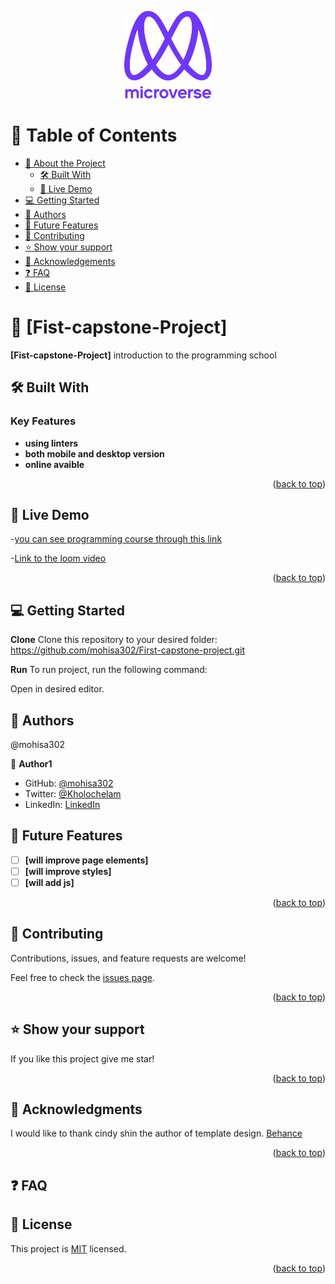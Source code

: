 <a name="readme-top"></a>

<div align="center">

  <img src="https://github.com/mohisa302/ReadMe/blob/master/murple_logo.png" alt="logo" width="140"  height="auto" />
  <br/>

</div>

# 📗 Table of Contents

- [📖 About the Project](#about-project)
  - [🛠 Built With](#built-with)
  - [🚀 Live Demo](#live-demo)
- [💻 Getting Started](#getting-started)
- [👥 Authors](#authors)
- [🔭 Future Features](#future-features)
- [🤝 Contributing](#contributing)
- [⭐️ Show your support](#support)
- [🙏 Acknowledgements](#acknowledgements)
- [❓ FAQ](#faq)
- [📝 License](#license)

# 📖 [Fist-capstone-Project] <a name="about-project"></a>

**[Fist-capstone-Project]** introduction to the programming school

## 🛠 Built With <a name="built-with"></a>

### Key Features <a name="key-features"></a>

- **using linters**
- **both mobile and desktop version**
- **online avaible**
  <p align="right">(<a href="#readme-top">back to top</a>)</p>

## 🚀 Live Demo <a name="live-demo"></a>

-[you can see programming course through this link](https://mohisa302.github.io/First-capstone-project/)

-[Link to the loom video](https://www.loom.com/share/658b01d3c13547919ad53676aaa52e0d)

<p align="right">(<a href="#readme-top">back to top</a>)</p>

## 💻 Getting Started <a name="getting-started"></a>

**Clone**
Clone this repository to your desired folder:
https://github.com/mohisa302/First-capstone-project.git

**Run**
To run project, run the following command:

Open in desired editor.

## 👥 Authors <a name="authors"></a>

@mohisa302

👤 **Author1**

- GitHub: [@mohisa302](https://github.com/mohisa302)
- Twitter: [@Kholochelam](https://twitter.com/Kholochelam)
- LinkedIn: [LinkedIn](https://linkedin.com/in/mohadese-sadeghi-692551199/)

## 🔭 Future Features <a name="future-features"></a>

- [ ] **[will improve page elements]**
- [ ] **[will improve styles]**
- [ ] **[will add js]**

<p align="right">(<a href="#readme-top">back to top</a>)</p>

## 🤝 Contributing <a name="contributing"></a>

Contributions, issues, and feature requests are welcome!

Feel free to check the [issues page](../../issues/).

<p align="right">(<a href="#readme-top">back to top</a>)</p>

## ⭐️ Show your support <a name="support"></a>

If you like this project give me star!

<p align="right">(<a href="#readme-top">back to top</a>)</p>

## 🙏 Acknowledgments <a name="acknowledgements"></a>

I would like to thank cindy shin the author of template design.
[Behance](https://www.behance.net/gallery/29845175/CC-Global-Summit-2015)

<p align="right">(<a href="#readme-top">back to top</a>)</p>

## ❓ FAQ <a name="faq"></a>

## 📝 License <a name="license"></a>

This project is [MIT](./LICENSE.md) licensed.

<p align="right">(<a href="#readme-top">back to top</a>)</p>
